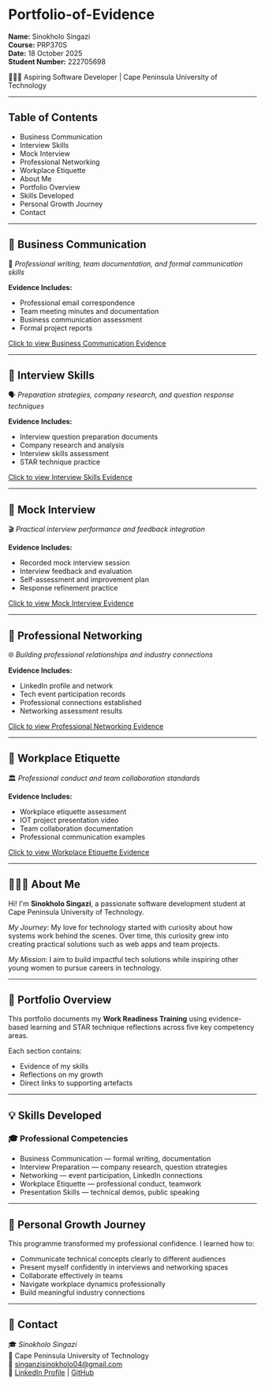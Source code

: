 # Portfolio-of-Evidence

**Name:** Sinokholo Singazi  
**Course:** PRP370S  
**Date:** 18 October 2025  
**Student Number:** 222705698

👩🏽‍💻 Aspiring Software Developer | Cape Peninsula University of Technology

---

## Table of Contents
- Business Communication
- Interview Skills  
- Mock Interview
- Professional Networking
- Workplace Etiquette
- About Me
- Portfolio Overview
- Skills Developed
- Personal Growth Journey
- Contact

---

## 💼 Business Communication
📄 *Professional writing, team documentation, and formal communication skills*

**Evidence Includes:**
- Professional email correspondence  
- Team meeting minutes and documentation  
- Business communication assessment  
- Formal project reports

 [ Click to view Business Communication Evidence](Business-Communication.md)

---

## 🎤 Interview Skills
🗣️ *Preparation strategies, company research, and question response techniques*

**Evidence Includes:**
- Interview question preparation documents  
- Company research and analysis  
- Interview skills assessment  
- STAR technique practice

 [ Click to view Interview Skills Evidence](Interview-skills.md)

---

## 🎥 Mock Interview
🎬 *Practical interview performance and feedback integration*

**Evidence Includes:**
- Recorded mock interview session  
- Interview feedback and evaluation  
- Self-assessment and improvement plan  
- Response refinement practice

 [ Click to view Mock Interview Evidence](mock-interview.md)

---

## 🔗 Professional Networking
🌐 *Building professional relationships and industry connections*

**Evidence Includes:**
- LinkedIn profile and network  
- Tech event participation records  
- Professional connections established  
- Networking assessment results

 [ Click to view Professional Networking Evidence](professional-networking.md)

---

## 🏢 Workplace Etiquette
🏛️ *Professional conduct and team collaboration standards*

**Evidence Includes:**
- Workplace etiquette assessment  
- IOT project presentation video  
- Team collaboration documentation  
- Professional communication examples

 [ Click to view Workplace Etiquette Evidence](work-etiquette.md)

---

## 👩🏽‍🎓 About Me
Hi! I'm **Sinokholo Singazi**, a passionate software development student at Cape Peninsula University of Technology.  

 *My Journey*: My love for technology started with curiosity about how systems work behind the scenes. Over time, this curiosity grew into creating practical solutions such as web apps and team projects.  

 *My Mission*: I aim to build impactful tech solutions while inspiring other young women to pursue careers in technology.

---

## 🎯 Portfolio Overview
This portfolio documents my **Work Readiness Training** using evidence-based learning and STAR technique reflections across five key competency areas.  

Each section contains:
-  Evidence of my skills  
-  Reflections on my growth  
-  Direct links to supporting artefacts

---

## 💡 Skills Developed
### 🎓 Professional Competencies
- Business Communication — formal writing, documentation  
- Interview Preparation — company research, question strategies  
- Networking — event participation, LinkedIn connections  
- Workplace Etiquette — professional conduct, teamwork  
- Presentation Skills — technical demos, public speaking

---

## 🌈 Personal Growth Journey
This programme transformed my professional confidence. I learned how to:
- Communicate technical concepts clearly to different audiences  
- Present myself confidently in interviews and networking spaces  
- Collaborate effectively in teams  
- Navigate workplace dynamics professionally  
- Build meaningful industry connections

---

## 🚀 Contact
🎓 *Sinokholo Singazi*  
📍 Cape Peninsula University of Technology  
📧 singanzisinokholo04@gmail.com  
🔗 [LinkedIn Profile](https://www.linkedin.com/in/sinokholo-singazi-815b15246/) | [GitHub](https://github.com/222705698)
